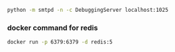 ```bash
python -m smtpd -n -c DebuggingServer localhost:1025
```


### docker command for redis
```bash
docker run -p 6379:6379 -d redis:5
```